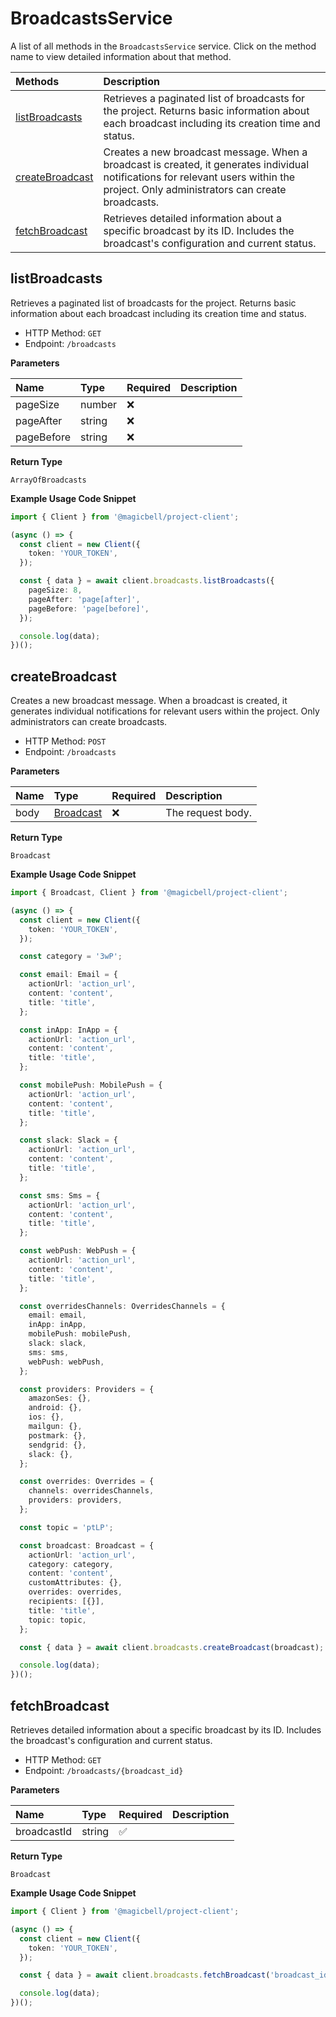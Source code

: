 # BroadcastsService

A list of all methods in the `BroadcastsService` service. Click on the method name to view detailed information about that method.

| Methods                             | Description                                                                                                                                                                           |
| :---------------------------------- | :------------------------------------------------------------------------------------------------------------------------------------------------------------------------------------ |
| [listBroadcasts](#listbroadcasts)   | Retrieves a paginated list of broadcasts for the project. Returns basic information about each broadcast including its creation time and status.                                      |
| [createBroadcast](#createbroadcast) | Creates a new broadcast message. When a broadcast is created, it generates individual notifications for relevant users within the project. Only administrators can create broadcasts. |
| [fetchBroadcast](#fetchbroadcast)   | Retrieves detailed information about a specific broadcast by its ID. Includes the broadcast's configuration and current status.                                                       |

## listBroadcasts

Retrieves a paginated list of broadcasts for the project. Returns basic information about each broadcast including its creation time and status.

- HTTP Method: `GET`
- Endpoint: `/broadcasts`

**Parameters**

| Name       | Type   | Required | Description |
| :--------- | :----- | :------- | :---------- |
| pageSize   | number | ❌       |             |
| pageAfter  | string | ❌       |             |
| pageBefore | string | ❌       |             |

**Return Type**

`ArrayOfBroadcasts`

**Example Usage Code Snippet**

```typescript
import { Client } from '@magicbell/project-client';

(async () => {
  const client = new Client({
    token: 'YOUR_TOKEN',
  });

  const { data } = await client.broadcasts.listBroadcasts({
    pageSize: 8,
    pageAfter: 'page[after]',
    pageBefore: 'page[before]',
  });

  console.log(data);
})();
```

## createBroadcast

Creates a new broadcast message. When a broadcast is created, it generates individual notifications for relevant users within the project. Only administrators can create broadcasts.

- HTTP Method: `POST`
- Endpoint: `/broadcasts`

**Parameters**

| Name | Type                                | Required | Description       |
| :--- | :---------------------------------- | :------- | :---------------- |
| body | [Broadcast](../models/Broadcast.md) | ❌       | The request body. |

**Return Type**

`Broadcast`

**Example Usage Code Snippet**

```typescript
import { Broadcast, Client } from '@magicbell/project-client';

(async () => {
  const client = new Client({
    token: 'YOUR_TOKEN',
  });

  const category = '3wP';

  const email: Email = {
    actionUrl: 'action_url',
    content: 'content',
    title: 'title',
  };

  const inApp: InApp = {
    actionUrl: 'action_url',
    content: 'content',
    title: 'title',
  };

  const mobilePush: MobilePush = {
    actionUrl: 'action_url',
    content: 'content',
    title: 'title',
  };

  const slack: Slack = {
    actionUrl: 'action_url',
    content: 'content',
    title: 'title',
  };

  const sms: Sms = {
    actionUrl: 'action_url',
    content: 'content',
    title: 'title',
  };

  const webPush: WebPush = {
    actionUrl: 'action_url',
    content: 'content',
    title: 'title',
  };

  const overridesChannels: OverridesChannels = {
    email: email,
    inApp: inApp,
    mobilePush: mobilePush,
    slack: slack,
    sms: sms,
    webPush: webPush,
  };

  const providers: Providers = {
    amazonSes: {},
    android: {},
    ios: {},
    mailgun: {},
    postmark: {},
    sendgrid: {},
    slack: {},
  };

  const overrides: Overrides = {
    channels: overridesChannels,
    providers: providers,
  };

  const topic = 'ptLP';

  const broadcast: Broadcast = {
    actionUrl: 'action_url',
    category: category,
    content: 'content',
    customAttributes: {},
    overrides: overrides,
    recipients: [{}],
    title: 'title',
    topic: topic,
  };

  const { data } = await client.broadcasts.createBroadcast(broadcast);

  console.log(data);
})();
```

## fetchBroadcast

Retrieves detailed information about a specific broadcast by its ID. Includes the broadcast's configuration and current status.

- HTTP Method: `GET`
- Endpoint: `/broadcasts/{broadcast_id}`

**Parameters**

| Name        | Type   | Required | Description |
| :---------- | :----- | :------- | :---------- |
| broadcastId | string | ✅       |             |

**Return Type**

`Broadcast`

**Example Usage Code Snippet**

```typescript
import { Client } from '@magicbell/project-client';

(async () => {
  const client = new Client({
    token: 'YOUR_TOKEN',
  });

  const { data } = await client.broadcasts.fetchBroadcast('broadcast_id');

  console.log(data);
})();
```
